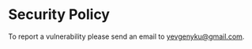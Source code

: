 # Security Policy

To report a vulnerability please send an email to [yevgenyku@gmail.com](yevgenyku@gmail.com).
